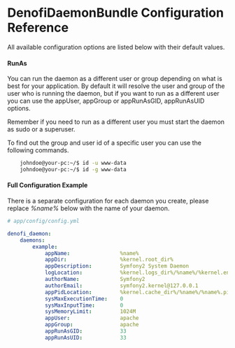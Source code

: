 DenofiDaemonBundle Configuration Reference
=============================================

All available configuration options are listed below with their default values.

#### RunAs
You can run the daemon as a different user or group depending on what is best for your application.
By default it will resolve the user and group of the user who is running the daemon,
but if you want to run as a different user you can use the appUser, appGroup or appRunAsGID, appRunAsUID options.

Remember if you need to run as a different user you must start the daemon as sudo or a superuser.

To find out the group and user id of a specific user you can use the following commands.

``` bash
    johndoe@your-pc:~/$ id -u www-data
    johndoe@your-pc:~/$ id -g www-data
```


#### Full Configuration Example

There is a separate configuration for each daemon you create,
please replace _%name%_ below with the name of your daemon.

``` yaml
# app/config/config.yml

denofi_daemon:
    daemons:
        example:
            appName:                %name%
            appDir:                 %kernel.root_dir%
            appDescription:         Symfony2 System Daemon
            logLocation:            %kernel.logs_dir%/%name%/%kernel.environment%.%name%.log
            authorName:             Symfony2
            authorEmail:            symfony2.kernel@127.0.0.1
            appPidLocation:         %kernel.cache_dir%/%name%/%name%.pid
            sysMaxExecutionTime:    0
            sysMaxInputTime:        0
            sysMemoryLimit:         1024M
            appUser:                apache
            appGroup:               apache
            appRunAsGID:            33
            appRunAsUID:            33
```
